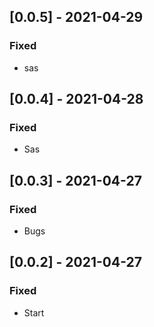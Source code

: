 ## [0.0.5] - 2021-04-29

### Fixed
-    sas

## [0.0.4] - 2021-04-28

### Fixed
-    Sas

## [0.0.3] - 2021-04-27

### Fixed
-    Bugs

## [0.0.2] - 2021-04-27

### Fixed
-    Start

